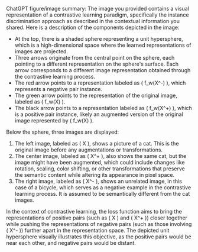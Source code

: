 ChatGPT figure/image summary: The image you provided contains a visual representation of a contrastive learning paradigm, specifically the instance discrimination approach as described in the contextual information you shared. Here is a description of the components depicted in the image:

- At the top, there is a shaded sphere representing a unit hypersphere, which is a high-dimensional space where the learned representations of images are projected.
- Three arrows originate from the central point on the sphere, each pointing to a different representation on the sphere's surface. Each arrow corresponds to a different image representation obtained through the contrastive learning process.
- The red arrow points to a representation labeled as \( f_w(X^-) \), which represents a negative pair instance.
- The green arrow points to the representation of the original image, labeled as \( f_w(X) \).
- The black arrow points to a representation labeled as \( f_w(X^+) \), which is a positive pair instance, likely an augmented version of the original image represented by \( f_w(X) \).

Below the sphere, three images are displayed:

1. The left image, labeled as \( X \), shows a picture of a cat. This is the original image before any augmentations or transformations.
2. The center image, labeled as \( X^+ \), also shows the same cat, but the image might have been augmented, which could include changes like rotation, scaling, color shifting, or other transformations that preserve the semantic content while altering its appearance in pixel space.
3. The right image, labeled as \( X^- \), shows an unrelated image, in this case of a bicycle, which serves as a negative example in the contrastive learning process. It is assumed to be semantically different from the cat images.

In the context of contrastive learning, the loss function aims to bring the representations of positive pairs (such as \( X \) and \( X^+ \)) closer together while pushing the representations of negative pairs (such as those involving \( X^- \)) further apart in the representation space. The depicted unit hypersphere visually illustrates this objective, as the positive pairs would be near each other, and negative pairs would be distant.